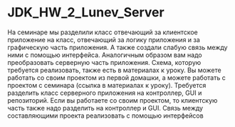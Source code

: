 # JDK_HW_2_Lunev_Server
На семинаре мы разделили класс отвечающий за клиентское приложение на класс, отвечающий за логику приложения и за графическую часть приложения. А также создали слабую связь между ними с помощью интерфейса.
Аналогичным образом вам надо преобразовать серверную часть приложения. Схема, которую требуется реализовать, также есть в материалах к уроку.
Вы можете работать со своим проектом из первой домашки, а можете работать с проектом с семинара (ссылка в материалах к уроку).
Требуется разделить класс серверного приложения на контроллер, GUI и репозиторий.
Если вы работаете со своим проектом, то клиентскую часть также надо разделить на контроллер и GUI.
Связь между составляющими проекта реализовать с помощью интерфейсов
